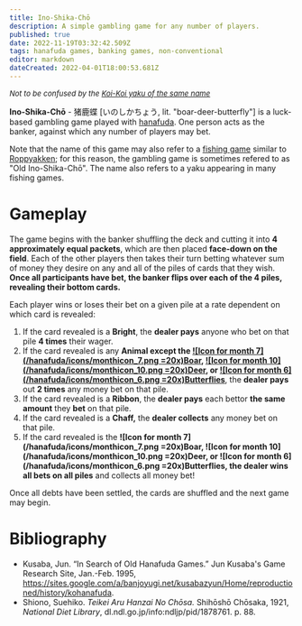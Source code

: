 ```yaml
---
title: Ino-Shika-Chō
description: A simple gambling game for any number of players.
published: true
date: 2022-11-19T03:32:42.509Z
tags: hanafuda games, banking games, non-conventional
editor: markdown
dateCreated: 2022-04-01T18:00:53.681Z
---
```


<span style="font-size:small;">*Not to be confused by the [Koi-Koi yaku of the same name](/en/hanafuda/games/koi-koi#animal-yaku)*</span>

**Ino-Shika-Chō** - 猪鹿蝶 [いのしかちょう, lit. "boar-deer-butterfly"] is a luck-based gambling game played with [hanafuda](/en/hanafuda). One person acts as the banker, against which any number of players may bet.

Note that the name of this game may also refer to a [fishing game](/en/hanafuda/games/new-ino-shika-cho) similar to [Roppyakken](/en/hanafuda/games/roppyakken); for this reason, the gambling game is sometimes refered to as "Old Ino-Shika-Chō". The name also refers to a yaku appearing in many fishing games.
# Gameplay
The game begins with the banker shuffling the deck and cutting it into **4 approximately equal packets**, which are then placed **face-down on the field**. Each of the other players then takes their turn betting whatever sum of money they desire on any and all of the piles of cards that they wish. **Once all participants have bet, the banker flips over each of the 4 piles, revealing their bottom cards.**

Each player wins or loses their bet on a given pile at a rate dependent on which card is revealed:
1. If the card revealed is a **Bright**, the **dealer pays** anyone who bet on that pile **4 times** their wager.
2. If the card revealed is any **Animal except the [![Icon for month 7](/hanafuda/icons/monthicon_7.png =20x)Boar](/en/hanafuda/suits/bush-clover#boar), [![Icon for month 10](/hanafuda/icons/monthicon_10.png =20x)Deer](/en/hanafuda/suits/maple#deer), or [![Icon for month 6](/hanafuda/icons/monthicon_6.png =20x)Butterflies](/en/hanafuda/suits/peony#butterflies)**, the **dealer pays** out **2 times** any money bet on that pile.
3. If the card revealed is a **Ribbon**, the **dealer pays** each bettor **the same amount** they **bet** on that pile.
4. If the card revealed is a **Chaff,** the **dealer collects** any money bet on that pile.
5. If the card revealed is the **![Icon for month 7](/hanafuda/icons/monthicon_7.png =20x)Boar, ![Icon for month 10](/hanafuda/icons/monthicon_10.png =20x)Deer, or ![Icon for month 6](/hanafuda/icons/monthicon_6.png =20x)Butterflies, the dealer wins all bets on all piles** and collects all money bet!

Once all debts have been settled, the cards are shuffled and the next game may begin.
# Bibliography
- Kusaba, Jun. “In Search of Old Hanafuda Games.” Jun Kusaba's Game Research Site, Jan.-Feb. 1995, https://sites.google.com/a/banjoyugi.net/kusabazyun/Home/reproductioned/history/kohanafuda.
- Shiono, Suehiko. *Teikei Aru Hanzai No Chōsa.* Shihōshō Chōsaka, 1921, *National Diet Library*, dl.ndl.go.jp/info:ndljp/pid/1878761. p. 88.